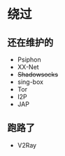 # 绕过

## 还在维护的

- Psiphon
- XX-Net
- <del>Shadowsocks</del>
- sing-box
- Tor
- I2P
- JAP

## 跑路了

- V2Ray